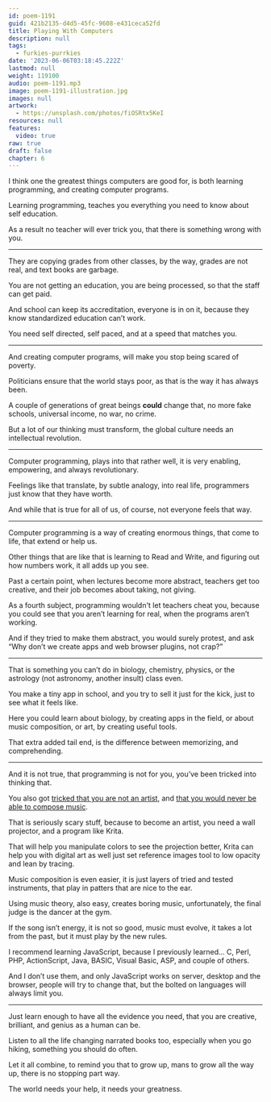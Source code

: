 ```yaml
---
id: poem-1191
guid: 421b2135-d4d5-45fc-9608-e431ceca52fd
title: Playing With Computers
description: null
tags:
  - furkies-purrkies
date: '2023-06-06T03:18:45.222Z'
lastmod: null
weight: 119100
audio: poem-1191.mp3
image: poem-1191-illustration.jpg
images: null
artwork:
  - https://unsplash.com/photos/fiOSRtx5KeI
resources: null
features:
  video: true
raw: true
draft: false
chapter: 6
---
```


I think one the greatest things computers are good for,
is both learning programming, and creating computer programs.

Learning programming,
teaches you everything you need to know about self education.

As a result no teacher will ever trick you,
that there is something wrong with you.

---

They are copying grades from other classes, by the way,
grades are not real, and text books are garbage.

You are not getting an education,
you are being processed, so that the staff can get paid.

And school can keep its accreditation,
everyone is in on it, because they know standardized education can’t work.

You need self directed, self paced,
and at a speed that matches you.

---

And creating computer programs,
will make you stop being scared of poverty.

Politicians ensure that the world stays poor,
as that is the way it has always been.

A couple of generations of great beings __could__ change that,
no more fake schools, universal income, no war, no crime.

But a lot of our thinking must transform,
the global culture needs an intellectual revolution.

---

Computer programming, plays into that rather well,
it is very enabling, empowering, and always revolutionary.

Feelings like that translate, by subtle analogy, into real life,
programmers just know that they have worth.

And while that is true for all of us, of course,
not everyone feels that way.

---

Computer programming is a way of creating enormous things,
that come to life, that extend or help us.

Other things that are like that is learning to Read and Write,
and figuring out how numbers work, it all adds up you see.

Past a certain point, when lectures become more abstract,
teachers get too creative, and their job becomes about taking, not giving.

As a fourth subject, programming wouldn't let teachers cheat you,
because you could see that you aren’t learning for real, when the programs aren’t working.

And if they tried to make them abstract, you would surely protest,
and ask “Why don’t we create apps and web browser plugins, not crap?”

---

That is something you can’t do in biology, chemistry, physics,
or the astrology (not astronomy, another insult) class even.

You make a tiny app in school, and you try to sell it just for the kick,
just to see what it feels like.

Here you could learn about biology, by creating apps in the field,
or about music composition, or art, by creating useful tools.

That extra added tail end, is the difference between memorizing,
and comprehending.

---

And it is not true, that programming is not for you,
you’ve been tricked into thinking that.

You also got [tricked that you are not an artist][1],
and [that you would never be able to compose music][2].

That is seriously scary stuff, because to become an artist,
you need a wall projector, and a program like Krita.

That will help you manipulate colors to see the projection better,
Krita can help you with digital art as well just set reference images tool to low opacity and lean by tracing.

Music composition is even easier, it is just layers of tried and tested instruments,
that play in patters that are nice to the ear.

Using music theory, also easy, creates boring music, unfortunately,
the final judge is the dancer at the gym.

If the song isn’t energy, it is not so good, music must evolve,
it takes a lot from the past, but it must play by the new rules.

I recommend learning JavaScript, because I previously learned...
C, Perl, PHP, ActionScript, Java, BASIC, Visual Basic, ASP, and couple of others.

And I don’t use them, and only JavaScript works on server, desktop and the browser,
people will try to change that, but the bolted on languages will always limit you.

---

Just learn enough to have all the evidence you need,
that you are creative, brilliant, and genius as a human can be.

Listen to all the life changing narrated books too,
especially when you go hiking, something you should do often.

Let it all combine, to remind you that to grow up,
mans to grow all the way up, there is no stopping part way.

The world needs your help,
it needs your greatness.

[1]: /permalink/0a216864-3c2d-4a66-ac83-3c774d6de993/
[2]: https://www.youtube.com/watch?v=0sRvkaxh8EU
